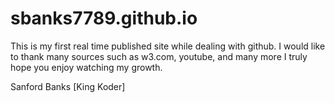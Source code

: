 # sbanks7789.github.io
This is my first real time published site while dealing with github.
I would like to thank many sources such as w3.com, youtube, and many more I truly hope you enjoy watching my growth.

Sanford Banks [King Koder]
